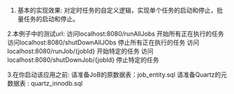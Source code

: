 1. 基本的实现效果: 对定时任务的自定义逻辑，实现单个任务的启动和停止，批量任务的启动和停止。


2.本例子中的测试url:
 访问localhost:8080/runAllJobs      开始所有正在执行的任务
 访问localhost:8080/shutDownAllJObs 停止所有正在执行的任务
 访问localhost:8080/runJob/{jobId}  开始特定的任务
 访问localhost:8080/shutDownJob/{jobId} 停止特定的任务
 
 
 
3.在你启动该应用之前:
 请准备JoB的原数据表：job_entity.sql
 请准备Quartz的元数据表 : quartz_innodb.sql
             
          
